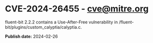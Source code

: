 # CVE-2024-26455 - cve@mitre.org

fluent-bit 2.2.2 contains a Use-After-Free vulnerability in /fluent-bit/plugins/custom_calyptia/calyptia.c.

**Publish date:** 2024-02-26
